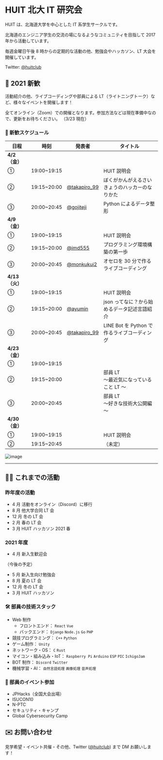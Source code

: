 # HUIT 北大 IT 研究会

<!-- [English Page](/en.index) -->

<!-- English Page is [here](/en.index).-->

<!-- 日本語わからん人が来たとして、どうするん？ -->
<!-- かっこいい -->

HUIT は、北海道大学を中心とした IT 系学生サークルです。

北海道のエンジニア学生の交流の場になるようなコミュニティを目指して 2017 年から活動しています。

毎週金曜日午後 8 時からの定期的な活動の他、勉強会やハッカソン、LT 大会を開催しています。

<!-- 24時間表記が好き -->

Twitter: [@huitclub](https://twitter.com/huitclub/)

## 🎉 2021 新歓

活動紹介の他、ライブコーディングや部員による LT（ライトニングトーク）など、様々なイベントを開催します！

全てオンライン（Zoom）での開催となります。参加方法などは現在準備中なので、更新をお待ちください。
（3/23 現在）

<!-- 半角スペース挿入ガチ勢ジワる -->

<!--各セッションは日本語で行われます。-->

<!-- ↑english page なかったらいらん -->

### 📅 新歓スケジュール

| 日程           | 時刻        | 発表者                                          | タイトル                                       |
| -------------- | ----------- | ----------------------------------------------- | ---------------------------------------------- |
| **4/2（金）**  |             |                                                 |                                                |
| ①              | 19:00~19:15 |                                                 | HUIT 説明会                                    |
| ②              | 19:15~20:00 | [@takapiro_99](https://twitter.com/takapiro_99) | ぼくがかんがえるさいきょうのハッカーのなりかた |
| ③              | 20:00~20:45 | [@gojiteji](https://twitter.com/gojiteji)       | Python によるデータ整形                        |
| **4/9（金）**  |
| ①              | 19:00~19:15 |                                                 | HUIT 説明会                                    |
| ②              | 19:15~20:00 | [@imd555](https://twitter.com/imd555)           | プログラミング環境構築の第一歩                 |
| ③              | 20:00~20:45 | [@monkukui2](https://twitter.com/monkukui2)     | オセロを 30 分で作るライブコーディング         |
| **4/13（火）** |
| ①              | 19:00~19:15 |                                                 | HUIT 説明会                                    |
| ②              | 19:15~20:00 | [@ayumin](https://twiiter.com/shoumoji)         | json ってなに？から始めるデータ記述言語紹介    |
| ③              | 20:00~20:45 | [@takapiro_99](https://twitter.com/takapiro_99) | LINE Bot を Python で作るライブコーディング    |
| **4/23（金）** |
| ①              | 19:00~19:15 |                                                 |                                                |
| ②              | 19:15~20:00 |                                                 | 部員 LT<br/>～最近気になっていること LT ～     |
| ③              | 20:00~20:45 |                                                 | 部員 LT<br/>～好きな技術大公開編～             |
| **4/30（金）** |
| ①              | 19:00~19:15 |                                                 | HUIT 説明会                                    |
| ②              | 19:15~20:45 |                                                 | （未定）                                       |

<!-- （仮画像） -->

![image](https://cdn.discordapp.com/attachments/805470398950277162/823906619695824946/2021-03-23_22.10.03.png)

---

## 👨‍💻 これまでの活動

### 昨年度の活動

- 4 月 活動をオンライン（Discord）に移行
- 8 月 他大学合同 LT 会
- 12 月 冬の LT 会
- 2 月 春の LT 会
- 3 月 HUIT ハッカソン 2021 春

### 2021 年度

- 4 月 新入生歓迎会

（今後の予定）

- 5 月 新入生向け勉強会
- 8 月 夏の LT 会
- 12 月 冬の LT 会
- 3 月 HUIT ハッカソン

### 🛠️ 部員の技術スタック

- Web 制作
  - フロントエンド： `React` `Vue`
  - バックエンド： `Django` `Node.js` `Go` `PHP`
- 競技プログラミング： `C++` `Python`
- ゲーム制作： `Unity`
- ネットワーク・OS： `C` `Rust`
- マイコン・組み込み・IoT： `Raspberry Pi` `Arduino` `ESP` `PIC` `IchigoJam`
- BOT 制作： `Discord` `Twitter`
- 機械学習・AI： `自然言語処理` `画像処理` `音声処理`

### 🎈 部員のイベント参加

- JPHacks（全国大会出場）
- ISUCON10
- N-PTC
- セキュリティ・キャンプ
- Global Cybersecurity Camp

## ✉️ お問い合わせ

見学希望・イベント共催・その他、Twitter ([@huitclub](https://twitter.com/huitclub/)) まで DM お願いします！
